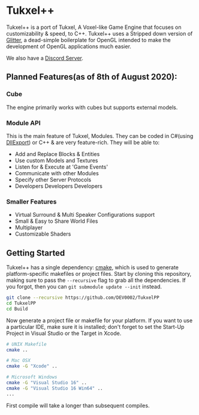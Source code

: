 # Tukxel++
Tukxel++ is a port of Tukxel, A Voxel-like Game Engine that focuses on customizability & speed, to C++. Tukxel++ uses a Stripped down version of [Glitter](http://polytonic.github.io/Glitter/), a dead-simple boilerplate for OpenGL intended to make the development of OpenGL applications much easier.

We also have a [Discord Server](https://discord.gg/vAcbPDD).

## Planned Features(as of 8th of August 2020):
### Cube
The engine primarily works with cubes but supports external models.
### Module API
This is the main feature of Tukxel, Modules. They can be coded in C#(using [DllExport](github.com/3F/DllExport)) or C++ & are very feature-rich.
They will be able to:
* Add and Replace Blocks & Entities
* Use custom Models and Textures
* Listen for & Execute at 'Game Events'
* Communicate with other Modules
* Specify other Server Protocols
* Developers Developers Developers
### Smaller Features
* Virtual Surround & Multi Speaker Configurations support
* Small & Easy to Share World Files
* Multiplayer
* Customizable Shaders

## Getting Started
Tukxel++ has a single dependency: [cmake](http://www.cmake.org/download/), which is used to generate platform-specific makefiles or project files. Start by cloning this repository, making sure to pass the `--recursive` flag to grab all the dependencies. If you forgot, then you can `git submodule update --init` instead.

```bash
git clone --recursive https://github.com/DEV0002/TukxelPP
cd TukxelPP
cd Build
```

Now generate a project file or makefile for your platform. If you want to use a particular IDE, make sure it is installed; don't forget to set the Start-Up Project in Visual Studio or the Target in Xcode.

```bash
# UNIX Makefile
cmake ..

# Mac OSX
cmake -G "Xcode" ..

# Microsoft Windows
cmake -G "Visual Studio 16" ..
cmake -G "Visual Studio 16 Win64" ..
...
```

First compile will take a longer than subsequent compiles.


